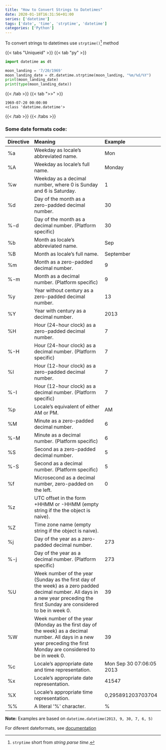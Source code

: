 ```yaml
---
title: "How to Convert Strings to Datetimes"
date: 2020-01-18T16:31:56+01:00
series: ['datetime']
tags: ['date', 'time', 'strptime', 'datetime']
categories: ['Python']
---
```


To convert strings to datetimes use `strptime()`[^1] method 

{{< tabs "Uniqueid" >}}
{{< tab "py" >}} 
```python
import datetime as dt

moon_landing = '7/20/1969'
moon_landing_date = dt.datetime.strptime(moon_landing, "%m/%d/%Y")
print(moon_landing_date)
print(type(moon_landing_date))
```
 {{< /tab >}}
{{< tab ">>" >}} 
```
1969-07-20 00:00:00
<class 'datetime.datetime'>
```
 {{< /tab >}}
{{< /tabs >}}

[^1]: `strptime` short from _string parse time_.

### Some date formats code:

|Directive|Meaning|Example|
|:-|:-|:-|
|%a|Weekday as locale’s abbreviated name.|Mon|
|%A|Weekday as locale’s full name.|Monday|
|%w|Weekday as a decimal number, where 0 is Sunday and 6 is Saturday.|1|
|%d|Day of the month as a zero-padded decimal number.|30|
|%-d|Day of the month as a decimal number. (Platform specific)|30|
|%b|Month as locale’s abbreviated name.|Sep|
|%B|Month as locale’s full name.|September|
|%m|Month as a zero-padded decimal number.|9|
|%-m|Month as a decimal number. (Platform specific)|9|
|%y|Year without century as a zero-padded decimal number.|13|
|%Y|Year with century as a decimal number.|2013|
|%H|Hour (24-hour clock) as a zero-padded decimal number.|7|
|%-H|Hour (24-hour clock) as a decimal number. (Platform specific)|7|
|%I|Hour (12-hour clock) as a zero-padded decimal number.|7|
|%-I|Hour (12-hour clock) as a decimal number. (Platform specific)|7|
|%p|Locale’s equivalent of either AM or PM.|AM|
|%M|Minute as a zero-padded decimal number.|6|
|%-M|Minute as a decimal number. (Platform specific)|6|
|%S|Second as a zero-padded decimal number.|5|
|%-S|Second as a decimal number. (Platform specific)|5|
|%f|Microsecond as a decimal number, zero-padded on the left.|0|
|%z|UTC offset in the form +HHMM or -HHMM (empty string if the the object is naive).||
|%Z|Time zone name (empty string if the object is naive).||
|%j|Day of the year as a zero-padded decimal number.|273|
|%-j|Day of the year as a decimal number. (Platform specific)|273|
|%U|Week number of the year (Sunday as the first day of the week) as a zero padded decimal number. All days in a new year preceding the first Sunday are considered to be in week 0.|39|
|%W|Week number of the year (Monday as the first day of the week) as a decimal number. All days in a new year preceding the first Monday are considered to be in week 0.|39|
|%c|Locale’s appropriate date and time representation.|Mon Sep 30 07:06:05 2013|
|%x|Locale’s appropriate date representation.|41547|
|%X|Locale’s appropriate time representation.|0,295891203703704|
|%%|A literal '%' character.|%|

**Note:** Examples are based on `datetime.datetime(2013, 9, 30, 7, 6, 5)`

For diferent dateformats, see [documentation](https://docs.python.org/3/library/datetime.html#strftime-and-strptime-format-codes)

